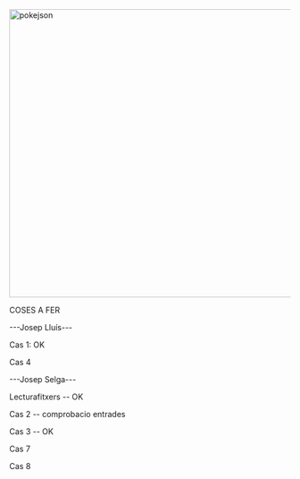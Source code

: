 <img width="515" alt="pokejson" src="https://user-images.githubusercontent.com/6912140/49163881-5848a080-f32e-11e8-94ec-122c33592dd4.PNG">


COSES A FER

---Josep Lluís---

Cas 1: OK 

Cas 4

---Josep Selga---
 
Lecturafitxers  --  OK

Cas 2  -- comprobacio entrades

Cas 3 -- OK

Cas 7 

Cas 8
